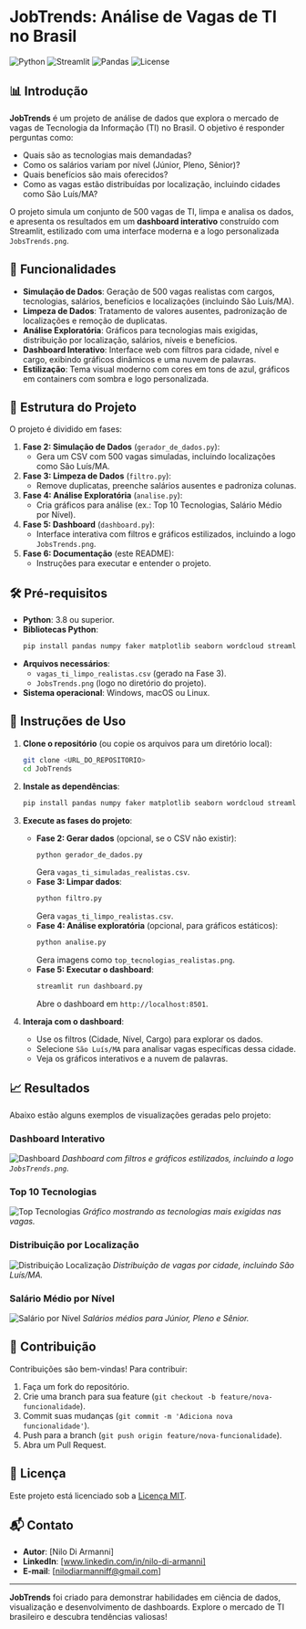 # JobTrends: Análise de Vagas de TI no Brasil

![Python](https://img.shields.io/badge/Python-3.8%2B-blue)
![Streamlit](https://img.shields.io/badge/Streamlit-1.38.0-red)
![Pandas](https://img.shields.io/badge/Pandas-2.0%2B-green)
![License](https://img.shields.io/badge/License-MIT-yellow)

## 📊 Introdução

**JobTrends** é um projeto de análise de dados que explora o mercado de vagas de Tecnologia da Informação (TI) no Brasil. O objetivo é responder perguntas como:

- Quais são as tecnologias mais demandadas?
- Como os salários variam por nível (Júnior, Pleno, Sênior)?
- Quais benefícios são mais oferecidos?
- Como as vagas estão distribuídas por localização, incluindo cidades como São Luís/MA?

O projeto simula um conjunto de 500 vagas de TI, limpa e analisa os dados, e apresenta os resultados em um **dashboard interativo** construído com Streamlit, estilizado com uma interface moderna e a logo personalizada `JobsTrends.png`.

## 🚀 Funcionalidades

- **Simulação de Dados**: Geração de 500 vagas realistas com cargos, tecnologias, salários, benefícios e localizações (incluindo São Luís/MA).
- **Limpeza de Dados**: Tratamento de valores ausentes, padronização de localizações e remoção de duplicatas.
- **Análise Exploratória**: Gráficos para tecnologias mais exigidas, distribuição por localização, salários, níveis e benefícios.
- **Dashboard Interativo**: Interface web com filtros para cidade, nível e cargo, exibindo gráficos dinâmicos e uma nuvem de palavras.
- **Estilização**: Tema visual moderno com cores em tons de azul, gráficos em containers com sombra e logo personalizada.

## 📂 Estrutura do Projeto

O projeto é dividido em fases:

1. **Fase 2: Simulação de Dados** (`gerador_de_dados.py`):
   - Gera um CSV com 500 vagas simuladas, incluindo localizações como São Luís/MA.
2. **Fase 3: Limpeza de Dados** (`filtro.py`):
   - Remove duplicatas, preenche salários ausentes e padroniza colunas.
3. **Fase 4: Análise Exploratória** (`analise.py`):
   - Cria gráficos para análise (ex.: Top 10 Tecnologias, Salário Médio por Nível).
4. **Fase 5: Dashboard** (`dashboard.py`):
   - Interface interativa com filtros e gráficos estilizados, incluindo a logo `JobsTrends.png`.
5. **Fase 6: Documentação** (este README):
   - Instruções para executar e entender o projeto.

## 🛠 Pré-requisitos

- **Python**: 3.8 ou superior.
- **Bibliotecas Python**:
  ```bash
  pip install pandas numpy faker matplotlib seaborn wordcloud streamlit plotly
  ```
- **Arquivos necessários**:
  - `vagas_ti_limpo_realistas.csv` (gerado na Fase 3).
  - `JobsTrends.png` (logo no diretório do projeto).
- **Sistema operacional**: Windows, macOS ou Linux.

## 📖 Instruções de Uso

1. **Clone o repositório** (ou copie os arquivos para um diretório local):
   ```bash
   git clone <URL_DO_REPOSITORIO>
   cd JobTrends
   ```

2. **Instale as dependências**:
   ```bash
   pip install pandas numpy faker matplotlib seaborn wordcloud streamlit plotly
   ```

3. **Execute as fases do projeto**:
   - **Fase 2: Gerar dados** (opcional, se o CSV não existir):
     ```bash
     python gerador_de_dados.py
     ```
     Gera `vagas_ti_simuladas_realistas.csv`.
   - **Fase 3: Limpar dados**:
     ```bash
     python filtro.py
     ```
     Gera `vagas_ti_limpo_realistas.csv`.
   - **Fase 4: Análise exploratória** (opcional, para gráficos estáticos):
     ```bash
     python analise.py
     ```
     Gera imagens como `top_tecnologias_realistas.png`.
   - **Fase 5: Executar o dashboard**:
     ```bash
     streamlit run dashboard.py
     ```
     Abre o dashboard em `http://localhost:8501`.

4. **Interaja com o dashboard**:
   - Use os filtros (Cidade, Nível, Cargo) para explorar os dados.
   - Selecione `São Luís/MA` para analisar vagas específicas dessa cidade.
   - Veja os gráficos interativos e a nuvem de palavras.

## 📈 Resultados

Abaixo estão alguns exemplos de visualizações geradas pelo projeto:

### Dashboard Interativo
![Dashboard](screenshots/dashboard.png)
*Dashboard com filtros e gráficos estilizados, incluindo a logo `JobsTrends.png`.*

### Top 10 Tecnologias
![Top Tecnologias](screenshots/top_tecnologias_realistas.png)
*Gráfico mostrando as tecnologias mais exigidas nas vagas.*

### Distribuição por Localização
![Distribuição Localização](screenshots/distribuicao_localizacao_realistas.png)
*Distribuição de vagas por cidade, incluindo São Luís/MA.*

### Salário Médio por Nível
![Salário por Nível](screenshots/salario_por_nivel_realistas.png)
*Salários médios para Júnior, Pleno e Sênior.*


## 🤝 Contribuição

Contribuições são bem-vindas! Para contribuir:
1. Faça um fork do repositório.
2. Crie uma branch para sua feature (`git checkout -b feature/nova-funcionalidade`).
3. Commit suas mudanças (`git commit -m 'Adiciona nova funcionalidade'`).
4. Push para a branch (`git push origin feature/nova-funcionalidade`).
5. Abra um Pull Request.

## 📜 Licença

Este projeto está licenciado sob a [Licença MIT](LICENSE).

## 📬 Contato

- **Autor**: [Nilo Di Armanni]
- **LinkedIn**: [www.linkedin.com/in/nilo-di-armanni]
- **E-mail**: [nilodiarmanniff@gmail.com]

---

**JobTrends** foi criado para demonstrar habilidades em ciência de dados, visualização e desenvolvimento de dashboards. Explore o mercado de TI brasileiro e descubra tendências valiosas!